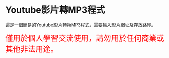 # Youtube影片轉MP3程式
這是一個簡易的Youtube影片轉換MP3程式，需要輸入影片網址及存放路徑。

<font color=#FF0000 size="5">僅用於個人學習交流使用，請勿用於任何商業或其他非法用途。</font>